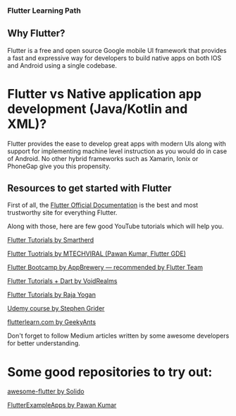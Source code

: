 ### Flutter Learning Path

## Why Flutter?

Flutter is a free and open source Google mobile UI framework that provides a fast and expressive way for developers to build native apps on both IOS and Android using a single codebase.

# Flutter vs Native application app development (Java/Kotlin and XML)?
Flutter provides the ease to develop great apps with modern UIs along with support for implementing machine level instruction as you would do in case of Android. No other hybrid frameworks such as Xamarin, Ionix or PhoneGap give you this propensity.


## Resources to get started with Flutter

First of all, the [Flutter Official Documentation](https://flutter.dev/docs) is the best and most trustworthy site for everything Flutter.

Along with those, here are few good YouTube tutorials which will help you.

[Flutter Tutorials by Smartherd](https://www.youtube.com/user/smartherd)

[Flutter Tuotrials by MTECHVIRAL (Pawan Kumar, Flutter GDE)](https://www.youtube.com/channel/UCFTM1FGjZSkoSPDZgtbp7hA)



[Flutter Bootcamp by AppBrewery — recommended by Flutter Team](https://www.appbrewery.co/p/flutter-development-bootcamp-with-dart/)

[Flutter Tutorials + Dart by VoidRealms](https://www.youtube.com/playlist?list=PLUbFnGajtZlX9ubiLzYz_cw92esraiIBi)

[Flutter Tutorials by Raja Yogan](https://www.youtube.com/playlist?list=PLgGjX33Qsw-EMsLf8TmsYhKOCx2ALZiKi)

[Udemy course by Stephen Grider](https://www.udemy.com/dart-and-flutter-the-complete-developers-guide/)

[flutterlearn.com by GeekyAnts](https://medium.com/@geekyants)

Don't forget to follow Medium articles written by some awesome developers for better understanding.

# Some good repositories to try out:

[awesome-flutter by Solido](https://github.com/Solido/awesome-flutter)


[FlutterExampleApps by Pawan Kumar](https://github.com/iampawan/FlutterExampleApps)

